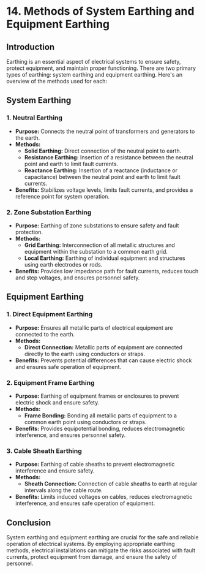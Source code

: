 # 14. Methods of System Earthing and Equipment Earthing

## Introduction
Earthing is an essential aspect of electrical systems to ensure safety, protect equipment, and maintain proper functioning. There are two primary types of earthing: system earthing and equipment earthing. Here's an overview of the methods used for each:

## System Earthing

### 1. Neutral Earthing
- **Purpose:** Connects the neutral point of transformers and generators to the earth.
- **Methods:**
  - **Solid Earthing:** Direct connection of the neutral point to earth.
  - **Resistance Earthing:** Insertion of a resistance between the neutral point and earth to limit fault currents.
  - **Reactance Earthing:** Insertion of a reactance (inductance or capacitance) between the neutral point and earth to limit fault currents.
- **Benefits:** Stabilizes voltage levels, limits fault currents, and provides a reference point for system operation.

### 2. Zone Substation Earthing
- **Purpose:** Earthing of zone substations to ensure safety and fault protection.
- **Methods:**
  - **Grid Earthing:** Interconnection of all metallic structures and equipment within the substation to a common earth grid.
  - **Local Earthing:** Earthing of individual equipment and structures using earth electrodes or rods.
- **Benefits:** Provides low impedance path for fault currents, reduces touch and step voltages, and ensures personnel safety.

## Equipment Earthing

### 1. Direct Equipment Earthing
- **Purpose:** Ensures all metallic parts of electrical equipment are connected to the earth.
- **Methods:**
  - **Direct Connection:** Metallic parts of equipment are connected directly to the earth using conductors or straps.
- **Benefits:** Prevents potential differences that can cause electric shock and ensures safe operation of equipment.

### 2. Equipment Frame Earthing
- **Purpose:** Earthing of equipment frames or enclosures to prevent electric shock and ensure safety.
- **Methods:**
  - **Frame Bonding:** Bonding all metallic parts of equipment to a common earth point using conductors or straps.
- **Benefits:** Provides equipotential bonding, reduces electromagnetic interference, and ensures personnel safety.

### 3. Cable Sheath Earthing
- **Purpose:** Earthing of cable sheaths to prevent electromagnetic interference and ensure safety.
- **Methods:**
  - **Sheath Connection:** Connection of cable sheaths to earth at regular intervals along the cable route.
- **Benefits:** Limits induced voltages on cables, reduces electromagnetic interference, and ensures safe operation of equipment.

## Conclusion
System earthing and equipment earthing are crucial for the safe and reliable operation of electrical systems. By employing appropriate earthing methods, electrical installations can mitigate the risks associated with fault currents, protect equipment from damage, and ensure the safety of personnel.


